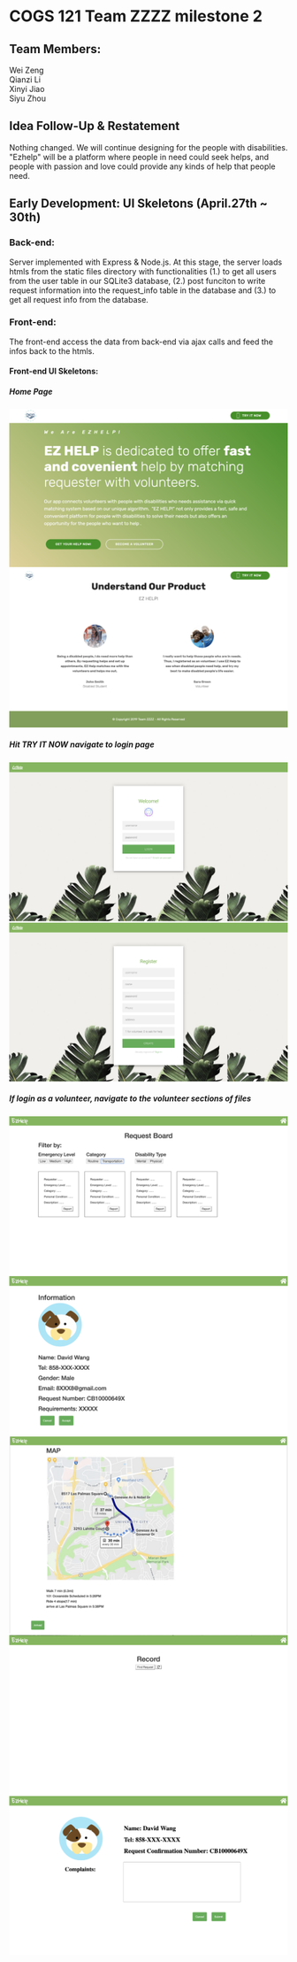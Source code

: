 # COGS 121 Team ZZZZ milestone 2

## Team Members:
  Wei Zeng  
  Qianzi Li  
  Xinyi Jiao  
  Siyu Zhou

## Idea Follow-Up & Restatement  
Nothing changed. We will continue designing for the people with disabilities.
"Ezhelp" will be a platform where people in need could seek helps, and people
with passion and love could provide any kinds of help that people need.

## Early Development: UI Skeletons (April.27th ~ 30th)  

### Back-end:
  Server implemented with Express & Node.js. At this stage, the server loads htmls
from the static files directory with functionalities (1.) to get all users from
 the user table in our SQLite3 database, (2.) post funciton to write request
 information into the request_info table in the database and (3.) to get all
 request info from the database.

### Front-end:
  The front-end access the data from back-end via ajax calls and feed the infos
  back to the htmls.

#### Front-end UI Skeletons:

##### Home Page
  ![Homepage 1](images/Milestone2/homepage.png)  
  ![Homepage 2](images/Milestone2/homepage1.png)

##### Hit TRY IT NOW navigate to login page
  ![Login](images/Milestone2/login.png)  
  ![Register](images/Milestone2/register.png)

##### If login as a volunteer, navigate to the volunteer sections of files  
  ![v_task](images/Milestone2/v_task.png)  
  ![v_taskinfo](images/Milestone2/v_taskinfo.png)
  ![v_taskinfo1](images/Milestone2/v_taskinfo1.png)
  ![v_record](images/Milestone2/v_record.png)
  ![v_report](images/Milestone2/v_report.png)
